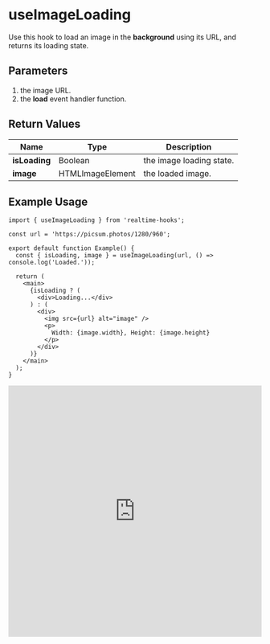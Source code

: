 # useImageLoading

Use this hook to load an image in the **background** using its URL, and returns its loading state.

## Parameters

1. the image URL.
2. the **load** event handler function.

## Return Values

| Name          | Type             | Description              |
| ------------- | ---------------- | ------------------------ |
| **isLoading** | Boolean          | the image loading state. |
| **image**     | HTMLImageElement | the loaded image.        |

## Example Usage

```tsx
import { useImageLoading } from 'realtime-hooks';

const url = 'https://picsum.photos/1280/960';

export default function Example() {
  const { isLoading, image } = useImageLoading(url, () => console.log('Loaded.'));

  return (
    <main>
      {isLoading ? (
        <div>Loading...</div>
      ) : (
        <div>
          <img src={url} alt="image" />
          <p>
            Width: {image.width}, Height: {image.height}
          </p>
        </div>
      )}
    </main>
  );
}
```

<iframe src="https://codesandbox.io/embed/useimageloading-v587vv?fontsize=14&hidenavigation=1&module=%2Fsrc%2FComponent.tsx&theme=dark" style="width:100%; height:500px; border:0; overflow:hidden;" title="useImageLoading" allow="accelerometer; ambient-light-sensor; camera; encrypted-media; geolocation; gyroscope; hid; microphone; midi; payment; usb; vr; xr-spatial-tracking" sandbox="allow-forms allow-modals allow-popups allow-presentation allow-same-origin allow-scripts"></iframe>
